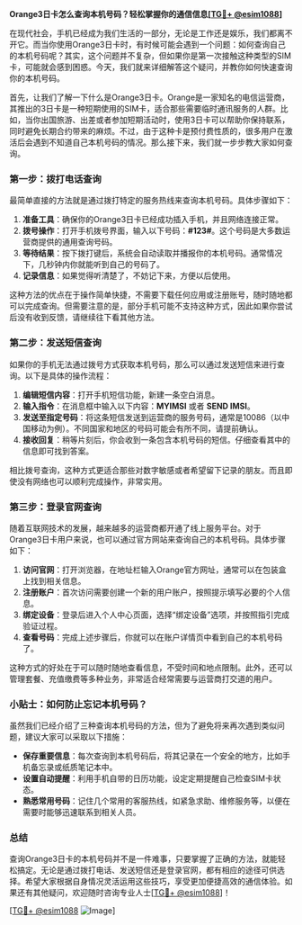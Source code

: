 **Orange3日卡怎么查询本机号码？轻松掌握你的通信信息[[TG💪+ @esim1088](https://t.me/s/esim1088)]**

在现代社会，手机已经成为我们生活的一部分，无论是工作还是娱乐，我们都离不开它。而当你使用Orange3日卡时，有时候可能会遇到一个问题：如何查询自己的本机号码呢？其实，这个问题并不复杂，但如果你是第一次接触这种类型的SIM卡，可能就会感到困惑。今天，我们就来详细解答这个疑问，并教你如何快速查询你的本机号码。

首先，让我们了解一下什么是Orange3日卡。Orange是一家知名的电信运营商，其推出的3日卡是一种短期使用的SIM卡，适合那些需要临时通讯服务的人群。比如，当你出国旅游、出差或者参加短期活动时，使用3日卡可以帮助你保持联系，同时避免长期合约带来的麻烦。不过，由于这种卡是预付费性质的，很多用户在激活后会遇到不知道自己本机号码的情况。那么接下来，我们就一步步教大家如何查询。

### 第一步：拨打电话查询

最简单直接的方法就是通过拨打特定的服务热线来查询本机号码。具体步骤如下：

1. **准备工具**：确保你的Orange3日卡已经成功插入手机，并且网络连接正常。
2. **拨号操作**：打开手机拨号界面，输入以下号码：**#123#**。这个号码是大多数运营商提供的通用查询号码。
3. **等待结果**：按下拨打键后，系统会自动读取并播报你的本机号码。通常情况下，几秒钟内你就能听到自己的号码了。
4. **记录信息**：如果觉得听清楚了，不妨记下来，方便以后使用。

这种方法的优点在于操作简单快捷，不需要下载任何应用或注册账号，随时随地都可以完成查询。但需要注意的是，部分手机可能不支持这种方式，因此如果你尝试后没有收到反馈，请继续往下看其他方法。

### 第二步：发送短信查询

如果你的手机无法通过拨号方式获取本机号码，那么可以通过发送短信来进行查询。以下是具体的操作流程：

1. **编辑短信内容**：打开手机短信功能，新建一条空白消息。
2. **输入指令**：在消息框中输入以下内容：**MYIMSI** 或者 **SEND IMSI**。
3. **发送至指定号码**：将这条短信发送到运营商的服务号码，通常是10086（以中国移动为例）。不同国家和地区的号码可能会有所不同，请提前确认。
4. **接收回复**：稍等片刻后，你会收到一条包含本机号码的短信。仔细查看其中的信息即可找到答案。

相比拨号查询，这种方式更适合那些对数字敏感或者希望留下记录的朋友。而且即使没有网络也可以顺利完成操作，非常实用。

### 第三步：登录官网查询

随着互联网技术的发展，越来越多的运营商都开通了线上服务平台。对于Orange3日卡用户来说，也可以通过官方网站来查询自己的本机号码。具体步骤如下：

1. **访问官网**：打开浏览器，在地址栏输入Orange官方网址，通常可以在包装盒上找到相关信息。
2. **注册账户**：首次访问需要创建一个新的用户账户，按照提示填写必要的个人信息。
3. **绑定设备**：登录后进入个人中心页面，选择“绑定设备”选项，并按照指引完成验证过程。
4. **查看号码**：完成上述步骤后，你就可以在账户详情页中看到自己的本机号码了。

这种方式的好处在于可以随时随地查看信息，不受时间和地点限制。此外，还可以管理套餐、充值缴费等多种业务，非常适合经常需要与运营商打交道的用户。

### 小贴士：如何防止忘记本机号码？

虽然我们已经介绍了三种查询本机号码的方法，但为了避免将来再次遇到类似问题，建议大家可以采取以下措施：

- **保存重要信息**：每次查询到本机号码后，将其记录在一个安全的地方，比如手机备忘录或纸质笔记本中。
- **设置自动提醒**：利用手机自带的日历功能，设定定期提醒自己检查SIM卡状态。
- **熟悉常用号码**：记住几个常用的客服热线，如紧急求助、维修服务等，以便在需要时能够迅速联系到相关人员。

### 总结

查询Orange3日卡的本机号码并不是一件难事，只要掌握了正确的方法，就能轻松搞定。无论是通过拨打电话、发送短信还是登录官网，都有相应的途径可供选择。希望大家根据自身情况灵活运用这些技巧，享受更加便捷高效的通信体验。如果还有其他疑问，欢迎随时咨询专业人士[[TG💪+ @esim1088](https://t.me/s/esim1088)]！

[[TG💪+ @esim1088](https://t.me/s/esim1088) ![Image](https://i.postimg.cc/4NQfJmqS/Snipaste-2025-05-13-00-14-12.png)]